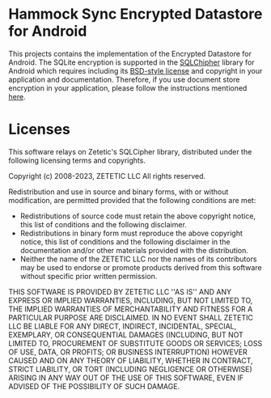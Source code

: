 # Hammock Sync Encrypted Datastore for Android
This projects contains the implementation of the Encrypted Datastore for Android. The SQLite 
encryption is supported in the [SQLChipher][SQLCipher] library for Android which requires including its
[BSD-style license][BSD-style license] and copyright in your application and documentation. Therefore,
if you use document store encryption in your application, please follow the instructions 
mentioned [here](https://www.zetetic.net/sqlcipher/open-source/).

[SQLCipher]: https://www.zetetic.net/sqlcipher/
[BSD-style license]:https://www.zetetic.net/sqlcipher/license/

# Licenses
This software relays on Zetetic's SQLCipher library, distributed under the following licensing terms
and copyrights.

Copyright (c) 2008-2023, ZETETIC LLC
All rights reserved.

Redistribution and use in source and binary forms, with or without
modification, are permitted provided that the following conditions are met:
* Redistributions of source code must retain the above copyright
notice, this list of conditions and the following disclaimer.
* Redistributions in binary form must reproduce the above copyright
notice, this list of conditions and the following disclaimer in the
documentation and/or other materials provided with the distribution.
* Neither the name of the ZETETIC LLC nor the
names of its contributors may be used to endorse or promote products
derived from this software without specific prior written permission.

THIS SOFTWARE IS PROVIDED BY ZETETIC LLC ''AS IS'' AND ANY
EXPRESS OR IMPLIED WARRANTIES, INCLUDING, BUT NOT LIMITED TO, THE IMPLIED
WARRANTIES OF MERCHANTABILITY AND FITNESS FOR A PARTICULAR PURPOSE ARE
DISCLAIMED. IN NO EVENT SHALL ZETETIC LLC BE LIABLE FOR ANY
DIRECT, INDIRECT, INCIDENTAL, SPECIAL, EXEMPLARY, OR CONSEQUENTIAL DAMAGES
(INCLUDING, BUT NOT LIMITED TO, PROCUREMENT OF SUBSTITUTE GOODS OR SERVICES;
LOSS OF USE, DATA, OR PROFITS; OR BUSINESS INTERRUPTION) HOWEVER CAUSED AND
ON ANY THEORY OF LIABILITY, WHETHER IN CONTRACT, STRICT LIABILITY, OR TORT
(INCLUDING NEGLIGENCE OR OTHERWISE) ARISING IN ANY WAY OUT OF THE USE OF THIS
SOFTWARE, EVEN IF ADVISED OF THE POSSIBILITY OF SUCH DAMAGE.